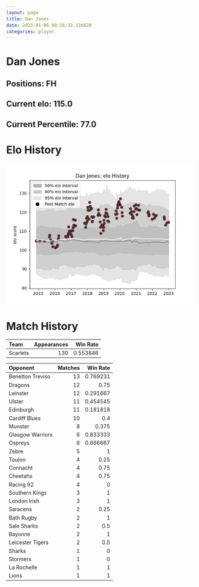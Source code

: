 ```yaml
---  
layout: page  
title: Dan Jones  
date: 2023-01-06 00:26:32.126820  
categories: player  
---
```

# Dan Jones

## Positions: FH

## Current elo: 115.0

## Current Percentile: 77.0

# Elo History


![elo history](history_DanJones.png)
# Match History


| Team     |   Appearances |   Win Rate |
|:---------|--------------:|-----------:|
| Scarlets |           130 |   0.553846 |

| Opponent         |   Matches |   Win Rate |
|:-----------------|----------:|-----------:|
| Benetton Treviso |        13 |   0.769231 |
| Dragons          |        12 |   0.75     |
| Leinster         |        12 |   0.291667 |
| Ulster           |        11 |   0.454545 |
| Edinburgh        |        11 |   0.181818 |
| Cardiff Blues    |        10 |   0.4      |
| Munster          |         8 |   0.375    |
| Glasgow Warriors |         6 |   0.833333 |
| Ospreys          |         6 |   0.666667 |
| Zebre            |         5 |   1        |
| Toulon           |         4 |   0.25     |
| Connacht         |         4 |   0.75     |
| Cheetahs         |         4 |   0.75     |
| Racing 92        |         4 |   0        |
| Southern Kings   |         3 |   1        |
| London Irish     |         3 |   1        |
| Saracens         |         2 |   0.25     |
| Bath Rugby       |         2 |   1        |
| Sale Sharks      |         2 |   0.5      |
| Bayonne          |         2 |   1        |
| Leicester Tigers |         2 |   0.5      |
| Sharks           |         1 |   0        |
| Stormers         |         1 |   0        |
| La Rochelle      |         1 |   1        |
| Lions            |         1 |   1        |